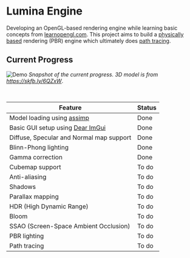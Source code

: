 # Lumina Engine
Developing an OpenGL-based rendering engine while learning basic concepts from [learnopengl.com](https://learnopengl.com/). This project aims to build a [physically based](https://en.wikipedia.org/wiki/Physically_based_rendering) rendering (PBR) engine which ultimately does [path tracing](https://blogs.nvidia.com/blog/what-is-path-tracing/).  

## Current Progress
![Demo](Docs/demo.png)
*Snapshot of the current progress. 3D model is from https://skfb.ly/6QZxW*.

<br>

| Feature | Status |
| ---- | ---- |
| Model loading using [assimp](https://github.com/assimp/assimp) | Done |
| Basic GUI setup using [Dear ImGui](https://github.com/ocornut/imgui) | Done |
| Diffuse, Specular and Normal map support | Done |
| Blinn-Phong lighting | Done |
| Gamma correction | Done |
| Cubemap support | To do |
| Anti-aliasing | To do |
| Shadows | To do |
| Parallax mapping | To do |
| HDR (High Dynamic Range) | To do |
| Bloom | To do |
| SSAO (Screen-Space Ambient Occlusion) | To do |
| PBR lighting | To do |
| Path tracing | To do |
